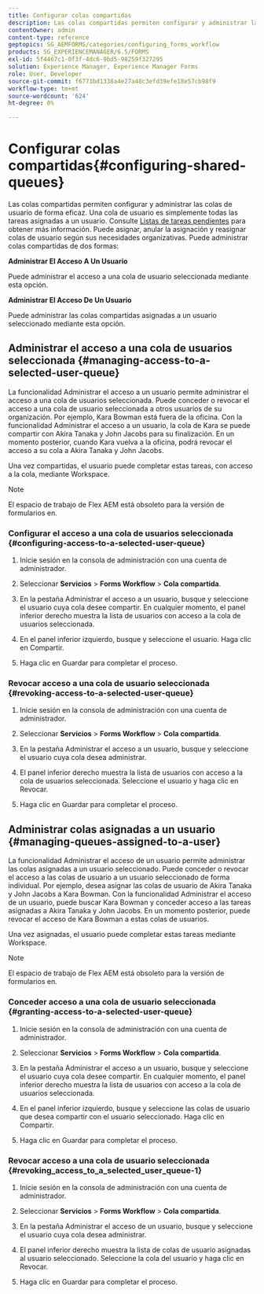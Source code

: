 ```yaml
---
title: Configurar colas compartidas
description: Las colas compartidas permiten configurar y administrar las colas de usuario de forma eficaz. Obtenga información sobre cómo configurar colas compartidas.
contentOwner: admin
content-type: reference
geptopics: SG_AEMFORMS/categories/configuring_forms_workflow
products: SG_EXPERIENCEMANAGER/6.5/FORMS
exl-id: 5f4467c1-0f3f-4dc6-9bd5-98259f327295
solution: Experience Manager, Experience Manager Forms
role: User, Developer
source-git-commit: f6771bd1338a4e27a48c3efd39efe18e57cb98f9
workflow-type: tm+mt
source-wordcount: '624'
ht-degree: 0%

---
```


# Configurar colas compartidas{#configuring-shared-queues}

Las colas compartidas permiten configurar y administrar las colas de usuario de forma eficaz. Una cola de usuario es simplemente todas las tareas asignadas a un usuario. Consulte [Listas de tareas pendientes](https://help.adobe.com/en_US/livecycle/11.0/WorkspaceHelp/WS92d06802c76abadb-2b6ab502126beb6ba2f-7ffc.2.html) para obtener más información. Puede asignar, anular la asignación y reasignar colas de usuario según sus necesidades organizativas. Puede administrar colas compartidas de dos formas:

**Administrar El Acceso A Un Usuario**

Puede administrar el acceso a una cola de usuario seleccionada mediante esta opción.

**Administrar El Acceso De Un Usuario**

Puede administrar las colas compartidas asignadas a un usuario seleccionado mediante esta opción.

## Administrar el acceso a una cola de usuarios seleccionada {#managing-access-to-a-selected-user-queue}

La funcionalidad Administrar el acceso a un usuario permite administrar el acceso a una cola de usuarios seleccionada. Puede conceder o revocar el acceso a una cola de usuario seleccionada a otros usuarios de su organización. Por ejemplo, Kara Bowman está fuera de la oficina. Con la funcionalidad Administrar el acceso a un usuario, la cola de Kara se puede compartir con Akira Tanaka y John Jacobs para su finalización. En un momento posterior, cuando Kara vuelva a la oficina, podrá revocar el acceso a su cola a Akira Tanaka y John Jacobs.

Una vez compartidas, el usuario puede completar estas tareas, con acceso a la cola, mediante Workspace.

>[!NOTE]
>
>El espacio de trabajo de Flex AEM está obsoleto para la versión de formularios en.

### Configurar el acceso a una cola de usuarios seleccionada {#configuring-access-to-a-selected-user-queue}

1. Inicie sesión en la consola de administración con una cuenta de administrador.
1. Seleccionar **Servicios** > **Forms Workflow** > **Cola compartida**.

1. En la pestaña Administrar el acceso a un usuario, busque y seleccione el usuario cuya cola desee compartir. En cualquier momento, el panel inferior derecho muestra la lista de usuarios con acceso a la cola de usuarios seleccionada.
1. En el panel inferior izquierdo, busque y seleccione el usuario. Haga clic en Compartir.
1. Haga clic en Guardar para completar el proceso.

### Revocar acceso a una cola de usuario seleccionada {#revoking-access-to-a-selected-user-queue}

1. Inicie sesión en la consola de administración con una cuenta de administrador.
1. Seleccionar **Servicios** > **Forms Workflow** > **Cola compartida**.

1. En la pestaña Administrar el acceso a un usuario, busque y seleccione el usuario cuya cola desea administrar.
1. El panel inferior derecho muestra la lista de usuarios con acceso a la cola de usuarios seleccionada. Seleccione el usuario y haga clic en Revocar.
1. Haga clic en Guardar para completar el proceso.

## Administrar colas asignadas a un usuario {#managing-queues-assigned-to-a-user}

La funcionalidad Administrar el acceso de un usuario permite administrar las colas asignadas a un usuario seleccionado. Puede conceder o revocar el acceso a las colas de usuario a un usuario seleccionado de forma individual. Por ejemplo, desea asignar las colas de usuario de Akira Tanaka y John Jacobs a Kara Bowman. Con la funcionalidad Administrar el acceso de un usuario, puede buscar Kara Bowman y conceder acceso a las tareas asignadas a Akira Tanaka y John Jacobs. En un momento posterior, puede revocar el acceso de Kara Bowman a estas colas de usuarios.

Una vez asignadas, el usuario puede completar estas tareas mediante Workspace.

>[!NOTE]
>
>El espacio de trabajo de Flex AEM está obsoleto para la versión de formularios en.

### Conceder acceso a una cola de usuario seleccionada {#granting-access-to-a-selected-user-queue}

1. Inicie sesión en la consola de administración con una cuenta de administrador.
1. Seleccionar **Servicios** > **Forms Workflow** > **Cola compartida**.

1. En la pestaña Administrar el acceso a un usuario, busque y seleccione el usuario cuya cola desee compartir. En cualquier momento, el panel inferior derecho muestra la lista de usuarios con acceso a la cola de usuarios seleccionada.
1. En el panel inferior izquierdo, busque y seleccione las colas de usuario que desea compartir con el usuario seleccionado. Haga clic en Compartir.
1. Haga clic en Guardar para completar el proceso.

### Revocar acceso a una cola de usuario seleccionada {#revoking_access_to_a_selected_user_queue-1}

1. Inicie sesión en la consola de administración con una cuenta de administrador.
1. Seleccionar **Servicios** > **Forms Workflow** > **Cola compartida**.

1. En la pestaña Administrar el acceso de un usuario, busque y seleccione el usuario cuya cola desea administrar.
1. El panel inferior derecho muestra la lista de colas de usuario asignadas al usuario seleccionado. Seleccione la cola del usuario y haga clic en Revocar.
1. Haga clic en Guardar para completar el proceso.

